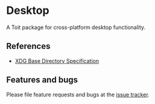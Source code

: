 # Desktop

A Toit package for cross-platform desktop functionality.

## References

- [XDG Base Directory Specification](https://specifications.freedesktop.org/basedir-spec/basedir-spec-latest.html)

## Features and bugs

Please file feature requests and bugs at the [issue tracker][tracker].

[tracker]: https://github.com/toitlang/pkg-desktop/issues
